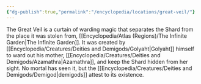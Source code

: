 ```yaml
---
{"dg-publish":true,"permalink":"/encyclopedia/locations/great-veil/"}
---
```


The Great Veil is a curtain of warding magic that separates the Shard from the place it was stolen from, [[Encyclopedia/Atlas (Regions)/The Infinite Garden\|The Infinite Garden]]. It was created by [[Encyclopedia/Creatures/Deities and Demigods/Golyaht\|Golyaht]] himself to ward out his mother, [[Encyclopedia/Creatures/Deities and Demigods/Azamathra\|Azamathra]], and keep the Shard hidden from her sight. No mortal has seen it, but the [[Encyclopedia/Creatures/Deities and Demigods/Demigod\|demigods]] attest to its existence.